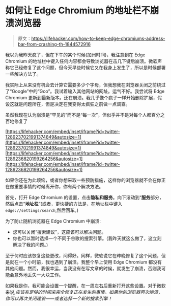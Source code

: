 # 如何让 Edge Chromium 的地址栏不崩溃浏览器

> 原文：<https://lifehacker.com/how-to-keep-edge-chromiums-address-bar-from-crashing-th-1844572916>

我以为我昨天疯了，但在下午的某个时候(加州时间)，我注意到在 Edge Chromium 的地址栏中键入任何内容都会导致浏览器在击几下键后崩溃。微软声称它已经修复了这个问题，但今天早些时候它又在我身上发生了，所以是时候部署一些解决方法了。



我实际上从来没有机会去计算它需要多少个字母，但我想我在浏览器关闭之前绕过了“Google”中的“Goo”。我试着输入其他网站的网址。运气不好。我尝试将 Edge Chromium 更新到最新版本。还在崩溃。我几乎像个疯子一样开始删除扩展，假设这就是问题所在，但是决定在我变得太疯狂之前做一点调查。

虽然我现在认为崩溃是“罕见的”而不是“每一次”，但似乎并不是对每个人都百分之百地修复了

 [https://lifehacker.com/embed/inset/iframe?id=twitter-1289237021991374849&autosize=1](https://lifehacker.com/embed/inset/iframe?id=twitter-1289237021991374849&autosize=1)  [https://lifehacker.com/embed/inset/iframe?id=twitter-1289236820199264256&autosize=1](https://lifehacker.com/embed/inset/iframe?id=twitter-1289236820199264256&autosize=1) 

如果你还在为此烦恼，或者你想采取一些预防措施，这样你的浏览器就不会在你正在做重要事情的时候离开你，你有两个解决方法。

首先，打开 Edge Chromium 的设置，点击**隐私和服务**。向下滚动到“**服务**部分，然后点击“**地址栏**”(或者，更快捷的方法是，在地址栏中键入`edge://settings/search`,然后回车。)

为了防止随机浏览器在 Edge Chromium 中崩溃:

*   您可以关闭“搜索建议”，这应该可以解决问题。
*   你也可以暂时选择一个不同于谷歌的搜索引擎。(我昨天就这么做了，这立刻解决了我的问题。)

至于何时应该恢复这些更改，问得好。同样，微软说它在昨晚修复了这个问题，但是就在一个小时前，我也遇到了崩溃。我整个早上使用 Edge Chromium 都没有其他问题。然而，我很幸运，当我没有在写文章的时候，就发生了崩溃，否则我可能会意外地丢失一大块工作。

如果我是你，我可能会设置一个提醒，在一周左右后重新打开这些设置。对于微软来说,*应该有足够的时间来完全修复正在发生的事情。如果你的浏览器再次崩溃，你可以再次关闭建议——或者选择一个新的搜索引擎！*